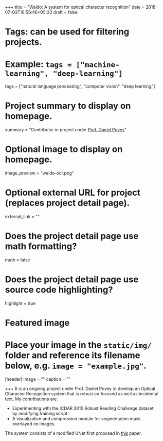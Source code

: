 +++
title = "Waldo: A system for optical character recognition"
date = 2018-07-03T16:56:46+05:30
draft = false

# Tags: can be used for filtering projects.
# Example: `tags = ["machine-learning", "deep-learning"]`
tags = ["natural language processing", "computer vision", "deep learning"]

# Project summary to display on homepage.
summary = "Contributor in project under [Prof. Daniel Povey](www.danielpovey.com)"

# Optional image to display on homepage.
image_preview = "waldo-ocr.png"

# Optional external URL for project (replaces project detail page).
external_link = ""

# Does the project detail page use math formatting?
math = false

# Does the project detail page use source code highlighting?
highlight = true

# Featured image
# Place your image in the `static/img/` folder and reference its filename below, e.g. `image = "example.jpg"`.
[header]
image = ""
caption = ""

+++
It is an ongoing project under Prof. Daniel Povey to develop an Optical Character Recognition system that is robust on focused as well as incidental text. My contributions are:

* Experimenting with the ICDAR 2015 Robust Reading Challenge dataset by modifying training script.
* A visualization and compression module for segmentation mask overlayed on images.

The system consists of a modified UNet first proposed in [this](https://arxiv.org/abs/1505.04597) paper.
